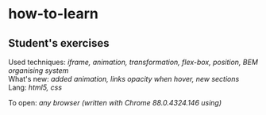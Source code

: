 # how-to-learn 
## Student's exercises

Used techniques: *iframe, animation, transformation, flex-box, position, BEM organising system*                  
What's new: *added animation, links opacity when hover, new sections*     
Lang: *html5, css*       

To open: *any browser (written with Chrome 88.0.4324.146 using)*  
